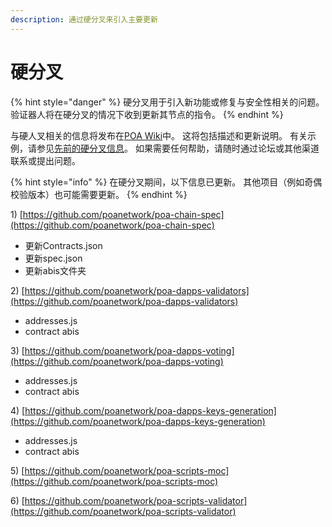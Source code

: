 ```yaml
---
description: 通过硬分叉来引入主要更新
---
```


# 硬分叉

{% hint style="danger" %}
硬分叉用于引入新功能或修复与安全性相关的问题。 验证器人将在硬分叉的情况下收到更新其节点的指令。
{% endhint %}

与硬人叉相关的信息将发布在[POA Wiki](https://github.com/poanetwork/wiki)中。 这将包括描述和更新说明。 有关示例，请参见[先前的硬分叉信息](li-ci-ying-fen-cha-xin-xi.md)。 如果需要任何帮助，请随时通过论坛或其他渠道联系或提出问题。

{% hint style="info" %}
在硬分叉期间，以下信息已更新。 其他项目（例如奇偶校验版本）也可能需要更新。
{% endhint %}

1\) [https://github.com/poanetwork/poa-chain-spec](https://github.com/poanetwork/poa-chain-spec)​

* 更新Contracts.json 
* 更新spec.json 
* 更新abis文件夹

2\) [https://github.com/poanetwork/poa-dapps-validators](https://github.com/poanetwork/poa-dapps-validators)​

* addresses.js
* contract abis

3\) [https://github.com/poanetwork/poa-dapps-voting](https://github.com/poanetwork/poa-dapps-voting)​

* addresses.js
* contract abis

4\) [https://github.com/poanetwork/poa-dapps-keys-generation](https://github.com/poanetwork/poa-dapps-keys-generation)​

* addresses.js
* contract abis

5\) [https://github.com/poanetwork/poa-scripts-moc](https://github.com/poanetwork/poa-scripts-moc)​

6\) [https://github.com/poanetwork/poa-scripts-validator](https://github.com/poanetwork/poa-scripts-validator)

